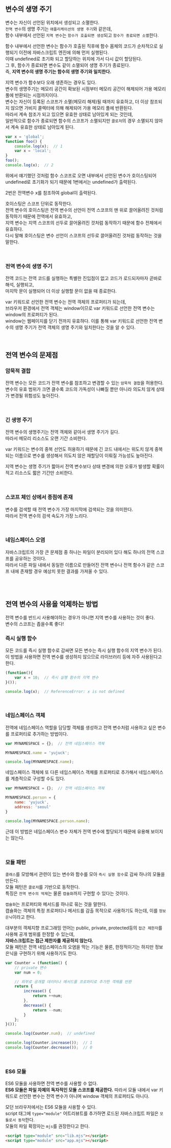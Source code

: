 ## 변수의 생명 주기
변수는 자신이 선언된 위치에서 생성되고 소멸한다.<br />
`전역 변수`의 생명 주기는 `애플리케이션의 생명 주기`와 같은데,<br />
함수 내부에서 선언된 `지역 변수`는 `함수가 호출되면 생성`되고 `함수가 종료되면 소멸`한다.

함수 내부에서 선언한 변수는 함수가 호출된 직후에 함수 몸체의 코드가 순차적으로 실행되기 이전에 자바스크립트 엔진에 의해 먼저 실행된다.<br />
이때 undefined로 초기화 되고 할당하는 위치에 가서 다시 값이 할당된다.<br />
그 후, 함수가 종료되면 변수도 같이 소멸되어 생명 주기가 종료된다.<br />
즉, <b>지역 변수의 생명 주기는 함수의 생명 주기와 일치한다.</b>

지역 변수가 함수보다 오래 생존하는 경우도 있다.<br />
변수의 생명주기는 메모리 공간이 확보된 시점부터 메모리 공간이 해제되어 가용 메모리 풀에 반환되는 시점까지이다.<br />
변수는 자신이 등록된 스코프가 소멸(메모리 해제)될 때까지 유효하고, 더 이상 참조되지 않으면 가비지 콜렉터에 의해 해제되어 가용 메모리 풀에 반환된다.<br />
따라서 계속 참조가 되고 있으면 유효한 상태로 남아있게 되는 것인데,<br />
일반적으로 함수가 종료되면 함수의 스코프가 소멸되지만 `클로저`의 경우 소멸되지 않아서 계속 유효한 상태로 남아있게 된다.

```jsx
var x = 'global';
function foo() {
    console.log(x);  // 1
    var x = 'local';
}
foo();
console.log(x);  // 2
```

위에서 얘기했던 것처럼 함수 스코프로 오면 내부에서 선언된 변수가 호이스팅되어 undefined로 초기화가 되기 때문에 1번에서는 undefined가 출력된다.

2번은 전역변수 x를 참조하여 global이 출력된다.

호이스팅은 스코프 단위로 동작한다. <br />
전역 변수의 호이스팅은 전역 변수의 선언이 전역 스코프의 맨 위로 끌어올려진 것처럼 동작하기 때문에 전역에서 유효하고,<br />
지역 변수는 지역 스코프의 선두로 끌어올려진 것처럼 동작하기 때문에 함수 전체에서 유효하다.<br />
다시 말해 호이스팅은 변수 선언이 스코프의 선두로 끌어올려진 것처럼 동작하는 것을 말한다.

<br />

### 전역 변수의 생명 주기
전역 코드는 전역 코드를 실행하는 특별한 진입점이 없고 코드가 로드되자마자 곧바로 해석, 실행되고,<br />
마지막 문이 실행되어 더 이상 실행할 문이 없을 때 종료한다.

var 키워드로 선언한 전역 변수는 전역 객체의 프로퍼티가 되는데,<br />
브라우저 환경에서 전역 객체는 window이므로 var 키워드로 선언한 전역 변수는 window의 프로퍼티가 된다.<br />
window는 웹페이지를 닫기 전까지 유효하다.
이를 통해 var 키워드로 선언한 전역 변수의 생명 주기가 전역 객체의 생명 주기와 일치한다는 것을 알 수 있다.

<br />

## 전역 변수의 문제점
### 암묵적 결합

전역 변수는 모든 코드가 전역 변수를 참조하고 변경할 수 있는 `암묵적 결합`을 허용한다.<br />
변수의 유효 범위가 크면 클수록 코드의 가독성이 나빠질 뿐만 아니라 의도치 않게 상태가 변경될 위험성도 높아진다.

<br />

### 긴 생명 주기
전역 변수의 생명주기는 전역 객체와 같아서 생명 주기가 길다.<br />
따라서 메모리 리소스도 오랜 기간 소비한다.

var 키워드는 변수의 중복 선언도 허용하기 때문에 긴 코드 내에서는 위도치 않게 중복되는 이름으로 변수를 생성해서 의도치 않은 재할당이 이뤄질 가능성도 높아진다.

지역 변수는 생명 주기가 짧아서 전역 변수보다 상태 변경에 의한 오류가 발생할 확률이 적고 리소스도 짧은 기간만 소비한다.

<br />

### 스코프 체인 상에서 종점에 존재
변수를 검색할 때 전역 변수가 가장 마지막에 검색되는 것을 의미한다.<br />
따라서 전역 변수의 검색 속도가 가장 느리다. 

<br />

### 네임스페이스 오염
자바스크립트의 가장 큰 문제점 중 하나는 파일이 분리되어 있다 해도 하나의 전역 스코프를 공유하는 것이다.<br />
따라서 다른 파일 내에서 동일한 이름으로 만들어진 전역 변수나 전역 함수가 같은 스코프 내에 존재할 경우 예상치 못한 결과를 가져올 수 있다.

<br />
<br />

## 전역 변수의 사용을 억제하는 방법
전역 변수를 반드시 사용해야하는 경우가 아니면 지역 변수를 사용하는 것이 좋다.<br />
변수의 스코프는 좁을수록 좋다!

### 즉시 실행 함수
모든 코드를 즉시 실행 함수로 감싸면 모든 변수는 즉시 실행 함수의 지역 변수가 된다.<br />
이 방법을 사용하면 전역 변수를 생성하지 않으므로 라이브러리 등에 자주 사용된다고 한다.

```jsx
(function(){
    var x = 10;  // 즉시 실행 함수의 지역 변수
}());

console.log(x);  // ReferenceError: x is not defined
```
<br />

### 네임스페이스 객체
전역에 네임스페이스 역할을 담당할 객체를 생성하고 전역 변수처럼 사용하고 싶은 변수를 프로퍼티로 추가하는 방법이다.

```jsx
var MYNAMESPACE = {};  // 전역 네임스페이스 객체

MYNAMESPACE.name = 'yujuck';

console.log(MYNAMESPACE.name);
```

네임스페이스 객체에 또 다른 네임스페이스 객체를 프로퍼티로 추가해서 네임스페이스를 계층적으로 구성할 수도 있다.

```jsx
var MYNAMESPACE = {};  // 전역 네임스페이스 객체

MYNAMESPACE.person = {
    name: 'yujuck',
    address: 'seoul'
}

console.log(MYNAMESPACE.person.name);
```

근데 이 방법은 네임스페이스 변수 자체가 전역 변수에 할당되기 때문에 유용해 보이지는 않는다.

<br />

### 모듈 패턴
`클래스`를 모방해서 관련이 있는 변수와 함수를 모아 `즉시 실행 함수`로 감싸 하나의 모듈을 만든다.<br />
모듈 패턴은 `클로저`를 기반으로 동작한다.<br />
특징은 `전역 변수의 억제`는 물론 `캡슐화`까지 구현할 수 있다는 것이다.

`캡슐화`는 프로퍼티와 메서드를 하나로 묶는 것을 말한다.<br />
캡슐화는 객체의 특정 프로퍼티나 메서드를 감출 목적으로 사용하기도 하는데, 이를 `정보 은닉`이라고 한다.

대부분의 객체지향 프로그래밍 언어는 public, private, protected등의 `접근 제한자`를 사용해 공개 범위를 한정할 수 있는데,<br />
<b>자바스크립트는 접근 제한자를 제공하지 않는다.</b><br />
모듈 패턴은 전역 네임스페이스의 오염을 막는 기능은 물론, 한정적이기는 하지만 정보 은닉을 구현하기 위해 사용하기도 한다.

```jsx
var Counter = (function() {
    // private 변수
    var num = 0;

    // 외부로 공개할 데이터나 메서드를 프로퍼티로 추가한 객체를 반환
    return {
        increase() {
            return ++num;
        },
        decrease() {
            return --num;
        }
    };
}());

console.log(Counter.num);  // undefined

console.log(Counter.increase());  // 1
console.log(Counter.decrease());  // 0
```

<br />

### ES6 모듈
ES6 모듈을 사용하면 전역 변수를 사용할 수 없다.<br />
<b>ES6 모듈은 파일 자체의 독자적인 모듈 스코프를 제공한다.</b>
따라서 모듈 내에서 var 키워드로 선언한 변수는 전역 변수가 아니며 window 객체의 프로퍼티도 아니다.

모던 브라우저에서는 ES6 모듈을 사용할 수 있다.<br />
script 태그에 `type="module"` 어트리뷰트를 추가하면 로드된 자바스크립트 파일은 `모듈로서 동작`한다.<br />
모듈의 파일 확장자는 `mjs`를 권장한다고 한다.

```html
<script type="module" src="lib.mjs"></script>
<script type="module" src="app.mjs"></script>
```